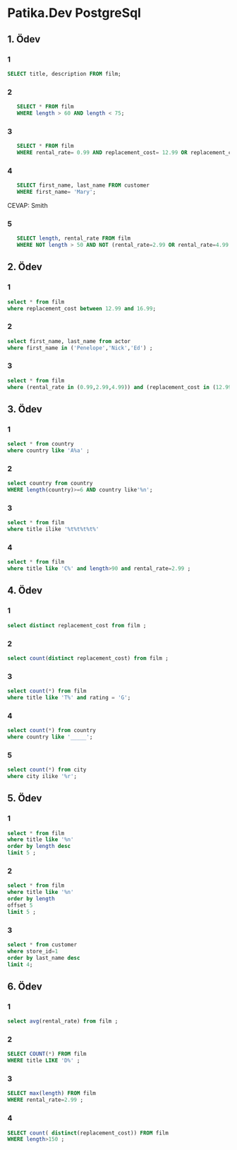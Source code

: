 # Patika.Dev PostgreSql

## 1. Ödev

### 1 
```sql
SELECT title, description FROM film; 
```
### 2 
```sql 
   SELECT * FROM film
   WHERE length > 60 AND length < 75;
 ```

### 3 
```sql
   SELECT * FROM film
   WHERE rental_rate= 0.99 AND replacement_cost= 12.99 OR replacement_cost= 28.99; 
```

### 4 
```sql 
   SELECT first_name, last_name FROM customer
   WHERE first_name= 'Mary'; 
```
   CEVAP: Smith
     
### 5 
```sql
   SELECT length, rental_rate FROM film
   WHERE NOT length > 50 AND NOT (rental_rate=2.99 OR rental_rate=4.99 );
```

## 2. Ödev

### 1
```sql
select * from film
where replacement_cost between 12.99 and 16.99;
```

### 2
```sql
select first_name, last_name from actor
where first_name in ('Penelope','Nick','Ed') ;
```

### 3
```sql
select * from film
where (rental_rate in (0.99,2.99,4.99)) and (replacement_cost in (12.99, 15.99 , 28.99) ) ;
```

## 3. Ödev

### 1 
```sql
select * from country
where country like 'A%a' ;
```
### 2 
```sql
select country from country
WHERE length(country)>=6 AND country like'%n';
```
### 3
```sql
select * from film
where title ilike '%t%t%t%t%'
```
### 4 
```sql
select * from film
where title like 'C%' and length>90 and rental_rate=2.99 ;
```

## 4. Ödev

### 1
```sql
select distinct replacement_cost from film ;
```
### 2 
```sql
select count(distinct replacement_cost) from film ;
```
### 3
```sql
select count(*) from film 
where title like 'T%' and rating = 'G';
```
### 4 
```sql
select count(*) from country 
where country like '_____'; 
```
### 5 
```sql
select count(*) from city 
where city ilike '%r';
```

## 5. Ödev

### 1
```sql
select * from film
where title like '%n'
order by length desc
limit 5 ;
```
### 2 
```sql
select * from film
where title like '%n'
order by length 
offset 5
limit 5 ;
```
### 3
```sql
select * from customer
where store_id=1
order by last_name desc
limit 4;
```
## 6. Ödev

### 1
```sql
select avg(rental_rate) from film ;
```
### 2 
```sql
SELECT COUNT(*) FROM film 
WHERE title LIKE 'D%' ;
```
### 3
```sql
SELECT max(length) FROM film 
WHERE rental_rate=2.99 ;
```
### 4 
```sql
SELECT count( distinct(replacement_cost)) FROM film 
WHERE length>150 ;
```
